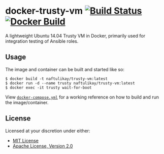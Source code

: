 # docker-trusty-vm [![Build Status][travis.svg]][travis] [![Docker Build][docker.svg]][docker]

A lightweight Ubuntu 14.04 Trusty VM in Docker, primarily used for integration testing of Ansible roles.

## Usage

The image and container can be built and started like so:

```
$ docker build -t naftulikay/trusty-vm:latest
$ docker run -d --name trusty naftulikay/trusty-vm:latest
$ docker exec -it trusty wait-for-boot
```

View [`docker-compose.yml`](./docker-compose.yml) for a working reference on how to build and run the image/container.

## License

Licensed at your discretion under either:

 - [MIT License](./LICENSE-MIT)
 - [Apache License, Version 2.0](./LICENSE-APACHE)

 [docker]: https://hub.docker.com/r/naftulikay/trusty-vm/
 [docker.svg]: https://img.shields.io/docker/automated/naftulikay/trusty-vm.svg?maxAge=2592000
 [travis]: https://travis-ci.org/naftulikay/docker-trusty-vm
 [travis.svg]: https://travis-ci.org/naftulikay/docker-trusty-vm.svg?branch=develop
